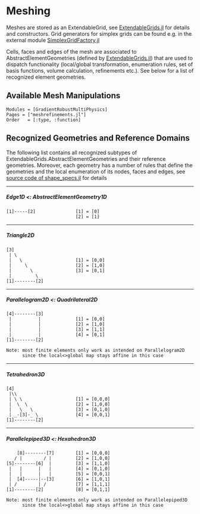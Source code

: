 
# Meshing

Meshes are stored as an ExtendableGrid, see [ExtendableGrids.jl](https://github.com/j-fu/ExtendableGrids.jl) for details and constructors.
Grid generators for simplex grids can be found e.g. in the external module [SimplexGridFactory.jl](https://github.com/j-fu/SimplexGridFactory.jl)

Cells, faces and edges of the mesh are associated to AbstractElementGeometries (defined by [ExtendableGrids.jl](https://github.com/j-fu/ExtendableGrids.jl)) that are used to dispatch functionality (local/global transformation, enumeration rules, set of basis functions, volume calculation, refinements etc.). See below for a list of recognized element geometries.


## Available Mesh Manipulations

```@autodocs
Modules = [GradientRobustMultiPhysics]
Pages = ["meshrefinements.jl"]
Order   = [:type, :function]
```


## Recognized Geometries and Reference Domains

The following list contains all recognized subtypes of ExtendableGrids.AbstractElementGeometries and their reference geometries.
Moreover, each geometry has a number of rules that define the geometries and the local enumeration of its nodes, faces and edges,
see [source code of shape_specs.jl](https://github.com/chmerdon/GradientRobustMultiPhysics.jl/blob/master/src/shape_specs.jl) for details

----
##### Edge1D <: AbstractElementGeometry1D

    [1]-----[2]               [1] = [0]
                              [2] = [1]

----
##### Triangle2D
    
    [3]                 
     | \   
     |   \                    [1] = [0,0]
     |     \                  [2] = [1,0]
     |       \                [3] = [0,1]
     |         \ 
    [1]--------[2]
            
----
##### Parallelogram2D <: Quadrilateral2D

    [4]--------[3]               
     |          |             [1] = [0,0]
     |          |             [2] = [1,0]
     |          |             [3] = [1,1]
     |          |             [4] = [0,1]
    [1]--------[2]

    Note: most finite elements only work as intended on Parallelogram2D
          since the local<>global map stays affine in this case


----
##### Tetrahedron3D

    [4]                 
     |\\   
     | \ \                    [1] = [0,0,0]
     |  \  \                  [2] = [1,0,0]
     |   \   \                [3] = [0,1,0]
     | _-[3]-_ \              [4] = [0,0,1]
    [1]--------[2]


----
##### Parallelepiped3D <: Hexahedron3D
                         
        [8]--------[7]        [1] = [0,0,0]
       / |        / |         [2] = [1,0,0]
    [5]--------[6]  |         [3] = [1,1,0]
     |   |      |   |         [4] = [0,1,0]
     |   |      |   |         [5] = [0,0,1]
     |  [4]-----|--[3]        [6] = [1,0,1]
     | /        | /           [7] = [1,1,1]
    [1]--------[2]            [8] = [0,1,1]

    Note: most finite elements only work as intended on Parallelepiped3D
          since the local<>global map stays affine in this case
